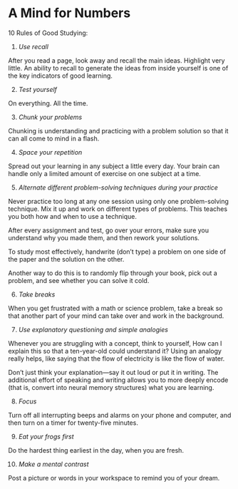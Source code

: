 # A Mind for Numbers

10 Rules of Good Studying:

1. _Use recall_

After you read a page, look away and recall the main ideas. Highlight very little. An ability to recall to generate the ideas from inside yourself is one of the key indicators of good learning.

2. _Test yourself_

On everything. All the time.

3. _Chunk your problems_

Chunking is understanding and practicing with a problem solution so that it can all come to mind in a flash.

4. _Space your repetition_

Spread out your learning in any subject a little every day. Your brain can handle only a limited amount of exercise on one subject at a time.

5. _Alternate different problem-solving techniques during your practice_

Never practice too long at any one session using only one problem-solving technique. Mix it up and work on different types of problems. This teaches you both how and when to use a technique.

After every assignment and test, go over your errors, make sure you understand why you made them, and then rework your solutions.

To study most effectively, handwrite (don’t type) a problem on one side of the paper and the solution on the other.

Another way to do this is to randomly flip through your book, pick out a problem, and see whether you can solve it cold.

6. _Take breaks_

When you get frustrated with a math or science problem, take a break so that another part of your mind can take over and work in the background.

7. _Use explanatory questioning and simple analogies_

Whenever you are struggling with a concept, think to yourself, How can I explain this so that a ten-year-old could understand it? Using an analogy really helps, like saying that the flow of electricity is like the flow of water.

Don’t just think your explanation—say it out loud or put it in writing. The additional effort of speaking and writing allows you to more deeply encode (that is, convert into neural memory structures) what you are learning.

8. _Focus_

Turn off all interrupting beeps and alarms on your phone and computer, and then turn on a timer for twenty-five minutes.

9. _Eat your frogs first_

Do the hardest thing earliest in the day, when you are fresh.

10. _Make a mental contrast_

Post a picture or words in your workspace to remind you of your dream.
